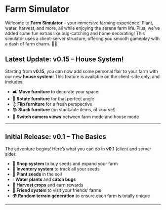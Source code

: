 # Farm Simulator

Welcome to **Farm Simulator** – your immersive farming experience! Plant, water, harvest, and more, all while enjoying the serene farm life. Plus, we've added some fun extras like bug-catching and home decorating! This simulator uses a client-server structure, offering you smooth gameplay with a dash of farm charm. 🌾🐞

## Latest Update: v0.15 – House System!

Starting from **v0.15**, you can now add some personal flair to your farm with our new **house system**! This feature is available on the client-side only, and includes:

- 🛋 **Move furniture** to decorate your space
- 🔄 **Rotate furniture** for that perfect angle
- ↕ **Flip furniture** for a fresh perspective
- 📚 **Stack furniture** (on stackable items, of course!)
- 🎥 **Switch camera views** between farm mode and house mode

---

## Initial Release: v0.1 – The Basics

The adventure begins! Here’s what you can do in **v0.1** (client and server side):

- 🛒 **Shop system** to buy seeds and expand your farm
- 🎒 **Inventory system** to track all your seeds
- 🌱 **Plant seeds** in the soil
- 💧 **Water plants** and **catch bugs**
- 🌾 **Harvest crops** and earn rewards
- 🤝 **Friend system** to visit your friends’ farms
- 🌍 **Random terrain generation** to ensure each farm is totally unique

---